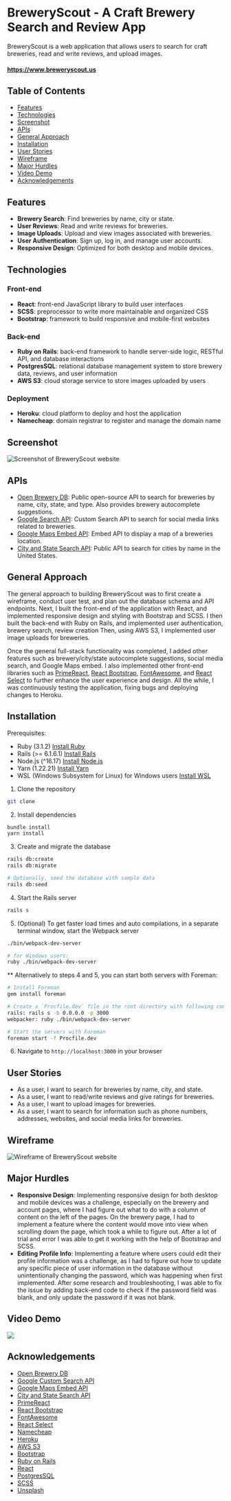 # BreweryScout - A Craft Brewery Search and Review App

BreweryScout is a web application that allows users to search for craft breweries, read and write reviews, and upload images.

#### https://www.breweryscout.us

## Table of Contents

- [Features](#features)
- [Technologies](#technologies)
- [Screenshot](#screenshot)
- [APIs](#apis)
- [General Approach](#general-approach)
- [Installation](#installation)
- [User Stories](#user-stories)
- [Wireframe](#wireframe)
- [Major Hurdles](#major-hurdles)
- [Video Demo](#video-demo)
- [Acknowledgements](#acknowledgements)

## Features

- **Brewery Search**: Find breweries by name, city or state.
- **User Reviews**: Read and write reviews for breweries.
- **Image Uploads**: Upload and view images associated with breweries.
- **User Authentication**: Sign up, log in, and manage user accounts.
- **Responsive Design**: Optimized for both desktop and mobile devices.

## Technologies

### Front-end

- **React**: front-end JavaScript library to build user interfaces
- **SCSS**: preprocessor to write more maintainable and organized CSS
- **Bootstrap**: framework to build responsive and mobile-first websites

### Back-end

- **Ruby on Rails**: back-end framework to handle server-side logic, RESTful API, and database interactions
- **PostgresSQL**: relational database management system to store brewery data, reviews, and user information
- **AWS S3**: cloud storage service to store images uploaded by users

### Deployment

- **Heroku**: cloud platform to deploy and host the application
- **Namecheap**: domain registrar to register and manage the domain name

## Screenshot

![Screenshot of BreweryScout website](/app/assets/images/app_screenshot.png)

## APIs

- [Open Brewery DB](https://www.openbrewerydb.org/): Public open-source API to search for breweries by name, city, state, and type. Also provides brewery autocomplete suggestions.
- [Google Search API](https://developers.google.com/custom-search/v1/overview): Custom Search API to search for social media links related to breweries.
- [Google Maps Embed API](https://developers.google.com/maps/documentation/embed/get-started): Embed API to display a map of a breweries location.
- [City and State Search API](https://rapidapi.com/devXprite/api/city-and-state-search-api): Public API to search for cities by name in the United States.

## General Approach

The general approach to building BreweryScout was to first create a wireframe, conduct user test, and plan out the database schema and API endpoints. Next, I built the front-end of the application with React, and implemented responsive design and styling with Bootstrap and SCSS. I then built the back-end with Ruby on Rails, and implemented user authentication, brewery search, review creation Then, using AWS S3, I implemented user image uploads for breweries.

Once the general full-stack functionality was completed, I added other features such as brewery/city/state autocomplete suggestions, social media search, and Google Maps embed. I also implemented other front-end libraries such as [PrimeReact](https://primereact.org/), [React Bootstrap](https://react-bootstrap.netlify.app/), [FontAwesome](https://fontawesome.com/), and [React Select](https://react-select.com) to further enhance the user experience and design. All the while, I was continuously testing the application, fixing bugs and deploying changes to Heroku.

## Installation

Prerequisites:

- Ruby (3.1.2) [Install Ruby](https://www.ruby-lang.org/en/documentation/installation/)
- Rails (>= 6.1.6.1) [Install Rails](https://guides.rubyonrails.org/v6.0/getting_started.html)
- Node.js (^16.17) [Install Node.js](https://nodejs.org/en/download/)
- Yarn (1.22.21) [Install Yarn](https://classic.yarnpkg.com/en/docs/install/)
- WSL (Windows Subsystem for Linux) for Windows users [Install WSL](https://docs.microsoft.com/en-us/windows/wsl/install)

1. Clone the repository

```bash
git clone
```

2. Install dependencies

```bash
bundle install
yarn install
```

3. Create and migrate the database

```bash
rails db:create
rails db:migrate

# Optionally, seed the database with sample data
rails db:seed
```

4. Start the Rails server

```bash
rails s
```

5. (Optional) To get faster load times and auto compilations, in a separate terminal window, start the Webpack server

```bash
./bin/webpack-dev-server

# for Windows users:
ruby ./bin/webpack-dev-server
```

\*\* Alternatively to steps 4 and 5, you can start both servers with Foreman:

```bash
# Install Foreman
gem install foreman

# Create a `Procfile.dev` file in the root directory with following content:
rails: rails s -b 0.0.0.0 -p 3000
webpacker: ruby ./bin/webpack-dev-server

# Start the servers with Foreman
foreman start -f Procfile.dev
```

6. Navigate to `http://localhost:3000` in your browser

## User Stories

- As a user, I want to search for breweries by name, city, and state.
- As a user, I want to read/write reviews and give ratings for breweries.
- As a user, I want to upload images for breweries.
- As a user, I want to search for information such as phone numbers, addresses, websites, and social media links for breweries.

## Wireframe

![Wireframe of BreweryScout website](/app/assets/images/capstone-wireframe-edit.png)

## Major Hurdles

- **Responsive Design**: Implementing responsive design for both desktop and mobile devices was a challenge, especially on the brewery and account pages, where I had figure out what to do with a column of content on the left of the pages. On the brewery page, I had to implement a feature where the content would move into view when scrolling down the page, which took a while to figure out. After a lot of trial and error I was able to get it working with the help of Bootstrap and SCSS.
- **Editing Profile Info**: Implementing a feature where users could edit their profile information was a challenge, as I had to figure out how to update any specific piece of user information in the database without unintentionally changing the password, which was happening when first implemented. After some research and troubleshooting, I was able to fix the issue by adding back-end code to check if the password field was blank, and only update the password if it was not blank.

## Video Demo
<div>
  <a href="https://www.loom.com/share/cb3473d40ee746f1aa666047e49f3c8c">
    <img style="max-width:300px;" src="https://cdn.loom.com/sessions/thumbnails/cb3473d40ee746f1aa666047e49f3c8c-a5113ea830f1b1f9-full-play.gif">
  </a>
</div>

## Acknowledgements

- [Open Brewery DB](https://www.openbrewerydb.org/)
- [Google Custom Search API](https://developers.google.com/custom-search/v1/overview)
- [Google Maps Embed API](https://developers.google.com/maps/documentation/embed/get-started)
- [City and State Search API](https://rapidapi.com/devXprite/api/city-and-state-search-api)
- [PrimeReact](https://primereact.org/)
- [React Bootstrap](https://react-bootstrap.netlify.app/)
- [FontAwesome](https://fontawesome.com/)
- [React Select](https://react-select.com)
- [Namecheap](https://www.namecheap.com/)
- [Heroku](https://www.heroku.com/)
- [AWS S3](https://aws.amazon.com/s3/)
- [Bootstrap](https://getbootstrap.com/)
- [Ruby on Rails](https://rubyonrails.org/)
- [React](https://reactjs.org/)
- [PostgresSQL](https://www.postgresql.org/)
- [SCSS](https://sass-lang.com/)
- [Unsplash](https://unsplash.com/)
